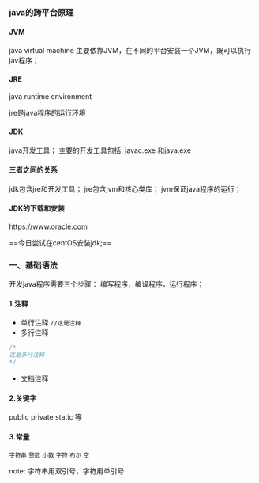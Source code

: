 ### java的跨平台原理

#### JVM
java virtual machine
主要依靠JVM，在不同的平台安装一个JVM，既可以执行jav程序；

#### JRE
java runtime environment

jre是java程序的运行环境

#### JDK

java开发工具；
主要的开发工具包括: javac.exe 和java.exe


#### 三者之间的关系

jdk包含jre和开发工具；
jre包含jvm和核心类库；
jvm保证java程序的运行；


#### JDK的下载和安装

https://www.oracle.com 

==今日尝试在centOS安装jdk;==


### 一、基础语法

开发java程序需要三个步骤： 编写程序，编译程序，运行程序；

#### 1.注释
+ 单行注释 
`//这是注释`
+ 多行注释
```java
/*
这是多行注释
*/
```
+ 文档注释

#### 2.关键字
public private static 等
#### 3.常量
`字符串` 
`整数`
`小数`
`字符`
`布尔`
`空`

note: 字符串用双引号，字符用单引号

